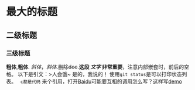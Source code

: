# 最大的标题 
## 二级标题
### 三级标题 
**粗体**,__粗体__.
*斜体*，_斜体_.~~删除doc~~.**这段 _文字_ 非常重要**，注意内部嵌套时，前后的空格。
以下是引文：>人会饿~ 
是的，我说的！
使用`git status`是可以打印状态列表。
``` c都是代码``` 
来个引用，打开[Baidu](www.baidu.com)可能要互相的调用怎么写？这样写[demo](./GoPro/使用.md)
